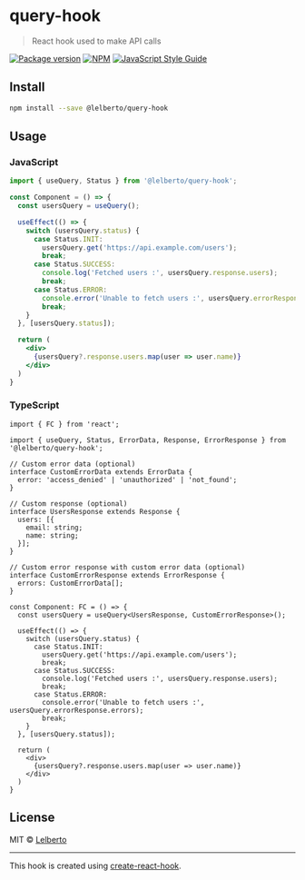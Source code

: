 # query-hook

> React hook used to make API calls

[![Package version](https://img.shields.io/github/package-json/v/Lelberto/query-hook)](https://www.npmjs.com/package/@lelberto/query-hook) [![NPM](https://img.shields.io/npm/v/query-hook.svg)](https://www.npmjs.com/package/@lelberto/query-hook) [![JavaScript Style Guide](https://img.shields.io/badge/code_style-standard-brightgreen.svg)](https://standardjs.com)

## Install

```bash
npm install --save @lelberto/query-hook
```

## Usage

### JavaScript
```jsx
import { useQuery, Status } from '@lelberto/query-hook';

const Component = () => {
  const usersQuery = useQuery();

  useEffect(() => {
    switch (usersQuery.status) {
      case Status.INIT:
        usersQuery.get('https://api.example.com/users');
        break;
      case Status.SUCCESS:
        console.log('Fetched users :', usersQuery.response.users);
        break;
      case Status.ERROR:
        console.error('Unable to fetch users :', usersQuery.errorResponse.errors);
        break;
    }
  }, [usersQuery.status]);

  return (
    <div>
      {usersQuery?.response.users.map(user => user.name)}
    </div>
  )
}
```

### TypeScript
```tsx
import { FC } from 'react';

import { useQuery, Status, ErrorData, Response, ErrorResponse } from '@lelberto/query-hook';

// Custom error data (optional)
interface CustomErrorData extends ErrorData {
  error: 'access_denied' | 'unauthorized' | 'not_found';
}

// Custom response (optional)
interface UsersResponse extends Response {
  users: [{
    email: string;
    name: string;
  }];
}

// Custom error response with custom error data (optional)
interface CustomErrorResponse extends ErrorResponse {
  errors: CustomErrorData[];
}

const Component: FC = () => {
  const usersQuery = useQuery<UsersResponse, CustomErrorResponse>();

  useEffect(() => {
    switch (usersQuery.status) {
      case Status.INIT:
        usersQuery.get('https://api.example.com/users');
        break;
      case Status.SUCCESS:
        console.log('Fetched users :', usersQuery.response.users);
        break;
      case Status.ERROR:
        console.error('Unable to fetch users :', usersQuery.errorResponse.errors);
        break;
    }
  }, [usersQuery.status]);

  return (
    <div>
      {usersQuery?.response.users.map(user => user.name)}
    </div>
  )
}
```

## License

MIT © [Lelberto](https://github.com/Lelberto)

---

This hook is created using [create-react-hook](https://github.com/hermanya/create-react-hook).
